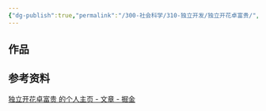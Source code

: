 ```yaml
---
{"dg-publish":true,"permalink":"/300-社会科学/310-独立开发/独立开花卓富贵/","tags":["独立开发/开发者"],"noteIcon":""}
---
```



## 作品


## 参考资料
[独立开花卓富贵 的个人主页 - 文章 - 掘金](https://juejin.cn/user/1926000099460664/posts)